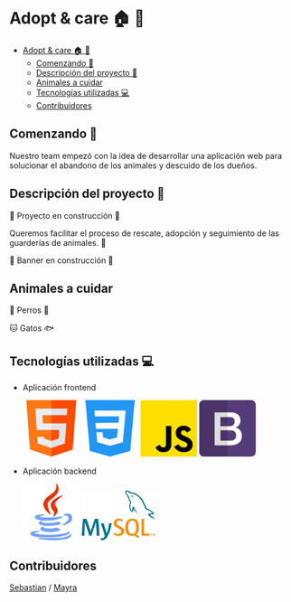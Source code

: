 # Adopt & care :house: :feet:

<!--toc:start-->
- [Adopt & care :house: :feet:](#adopt-care-house-feet)
  - [Comenzando :rocket:](#comenzando-rocket)
  - [Descripción del proyecto :paw_prints:](#descripción-del-proyecto-pawprints)
  - [Animales a cuidar](#animales-a-cuidar)
  - [Tecnologías utilizadas :computer:](#tecnologías-utilizadas-computer)
  - [Contribuidores](#contribuidores)
<!--toc:end-->

## Comenzando :rocket:

Nuestro team empezó con la idea de desarrollar una aplicación web para solucionar el abandono de los animales y descuido de los dueños.

## Descripción del proyecto :paw_prints:

:construction: Proyecto en construcción :construction:

Queremos facilitar el proceso de rescate, adopción y seguimiento de las guarderías de animales. :guide_dog:

:construction: Banner en construcción :construction:

## Animales a cuidar

:dog: Perros :bone:

:cat: Gatos :fish:

## Tecnologías utilizadas :computer:

- Aplicación frontend

  <img src="https://github.com/Adopt-Care/.github/blob/master/profile/html.png?raw=true" alt="html" width="100"/>
  <img src="https://github.com/Adopt-Care/.github/blob/master/profile/css-3.png?raw=true" alt="html" width="100"/>
  <img src="https://github.com/Adopt-Care/.github/blob/master/profile/js.png?raw=true" alt="html" width="100"/>
  <img src="https://github.com/Adopt-Care/.github/blob/master/profile/bootstrap-icon8.png?raw=true" alt="html" width="100"/>

- Aplicación backend

  <img src="https://github.com/Adopt-Care/.github/blob/master/profile/java.png?raw=true" alt="html" width="100"/>
  <img src="https://raw.githubusercontent.com/Adopt-Care/.github/b5687716f56223782929be92a6bc46600b2dd272/profile/mysql.svg" alt="html" width="130"/>

## Contribuidores

[Sebastian](https://github.com/XantX) / [Mayra](https://github.com/MayraStefany)
